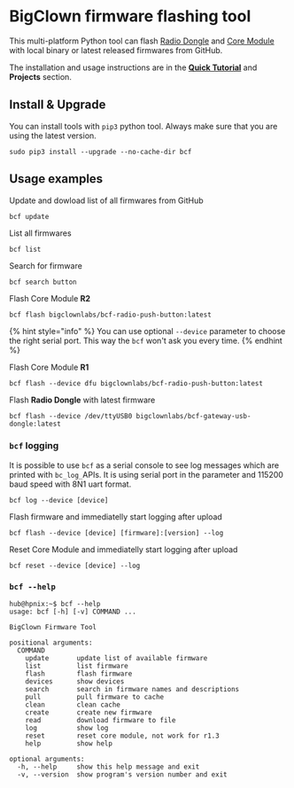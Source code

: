 # BigClown firmware flashing tool

This multi-platform Python tool can flash [Radio Dongle](https://shop.bigclown.com/radio-dongle) and [Core Module](https://shop.bigclown.com/core-module) with local binary or latest released firmwares from GitHub.

The installation and usage instructions are in the [**Quick Tutorial**](https://www.bigclown.com/doc/tutorials/raspberry-pi-tutorial/) and **Projects** section.

## Install & Upgrade

You can install tools with `pip3` python tool. Always make sure that you are using the latest version.

```text
sudo pip3 install --upgrade --no-cache-dir bcf
```

## Usage examples

Update and dowload list of all firmwares from GitHub

```text
bcf update
```

List all firmwares

```text
bcf list
```

Search for firmware

```text
bcf search button
```

Flash Core Module **R2**

```text
bcf flash bigclownlabs/bcf-radio-push-button:latest
```

{% hint style="info" %}
You can use optional `--device` parameter to choose the right serial port. This way the `bcf` won't ask you every time.
{% endhint %}

Flash Core Module **R1**

```text
bcf flash --device dfu bigclownlabs/bcf-radio-push-button:latest
```

Flash **Radio Dongle** with latest firmware

```text
bcf flash --device /dev/ttyUSB0 bigclownlabs/bcf-gateway-usb-dongle:latest
```

### `bcf` logging

It is possible to use `bcf` as a serial console to see log messages which are printed with `bc_log_`APIs. It is using serial port in the parameter and 115200 baud speed with 8N1 uart format.

```text
bcf log --device [device]
```

Flash firmware and immediatelly start logging after upload

```text
bcf flash --device [device] [firmware]:[version] --log
```

Reset Core Module and immediatelly start logging after upload

```text
bcf reset --device [device] --log
```

### `bcf --help` <a id="bcf-help"></a>

```text
hub@hpnix:~$ bcf --help
usage: bcf [-h] [-v] COMMAND ...

BigClown Firmware Tool

positional arguments:
  COMMAND
    update       update list of available firmware
    list         list firmware
    flash        flash firmware
    devices      show devices
    search       search in firmware names and descriptions
    pull         pull firmware to cache
    clean        clean cache
    create       create new firmware
    read         download firmware to file
    log          show log
    reset        reset core module, not work for r1.3
    help         show help

optional arguments:
  -h, --help     show this help message and exit
  -v, --version  show program's version number and exit
```

